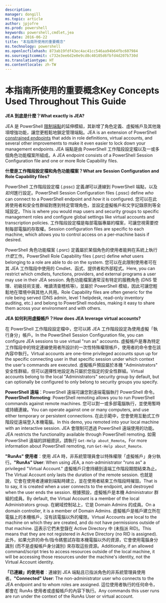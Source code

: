 ```yaml
---
description: 
manager: dongill
ms.topic: article
author: jpjofre
ms.prod: powershell
keywords: powershell,cmdlet,jea
ms.date: 2016-06-22
title: "本指南所使用的重要概念"
ms.technology: powershell
ms.openlocfilehash: 873ab19fdf43ec4ac41cc546aa94b64fbc607984
ms.sourcegitcommit: c732e3ee6d2e0e9cd8c40105d6fbfd4d207b730d
ms.translationtype: HT
ms.contentlocale: zh-TW
---
```

# <a name="key-concepts-used-throughout-this-guide"></a><span data-ttu-id="13dc1-103">本指南所使用的重要概念</span><span class="sxs-lookup"><span data-stu-id="13dc1-103">Key Concepts Used Throughout This Guide</span></span>
<span data-ttu-id="13dc1-104">**JEA 到底是什麼？**</span><span class="sxs-lookup"><span data-stu-id="13dc1-104">**What exactly is JEA?**</span></span>

<span data-ttu-id="13dc1-105">JEA 是 PowerShell [限制端點](http://blogs.technet.com/b/heyscriptingguy/archive/2014/03/31/introduction-to-powershell-endpoints.aspx)的延伸模組，其新增了角色定義、虛擬帳戶及其他幾項增強功能，讓您更輕鬆地鎖定管理端點。</span><span class="sxs-lookup"><span data-stu-id="13dc1-105">JEA is an extension of PowerShell [constrained endpoints](http://blogs.technet.com/b/heyscriptingguy/archive/2014/03/31/introduction-to-powershell-endpoints.aspx) that adds in role definitions, virtual accounts, and several other improvements to make it even easier to lock down your management endpoints.</span></span>
<span data-ttu-id="13dc1-106">JEA 端點是由 PowerShell 工作階段設定檔以及一或多個角色功能檔案所組成。</span><span class="sxs-lookup"><span data-stu-id="13dc1-106">A JEA endpoint consists of a PowerShell Session Configuration file and one or more Role Capability files.</span></span>

<span data-ttu-id="13dc1-107">**什麼是工作階段設定檔和角色功能檔案？**</span><span class="sxs-lookup"><span data-stu-id="13dc1-107">**What are Session Configuration and Role Capability files?**</span></span>

<span data-ttu-id="13dc1-108">PowerShell 工作階段設定檔 (.pssc) 定義*誰*可以連線到 PowerShell 端點，以及*如何*進行設定。</span><span class="sxs-lookup"><span data-stu-id="13dc1-108">PowerShell Session Configuration files (.pssc) define *who* can connect to a PowerShell endpoint and *how* it is configured.</span></span>
<span data-ttu-id="13dc1-109">您可以在此將使用者和安全性群組對應到特定管理角色，並設定虛擬帳戶和文字記錄原則等全域設定。</span><span class="sxs-lookup"><span data-stu-id="13dc1-109">This is where you would map users and security groups to specific management roles and configure global settings like virtual accounts and transcription policies.</span></span>
<span data-ttu-id="13dc1-110">工作階段設定檔是每部電腦專屬的檔案，可讓您視需要控制每部電腦的存取權。</span><span class="sxs-lookup"><span data-stu-id="13dc1-110">Session configuration files are specific to each machine, which allows you to control access on a per-machine basis if desired.</span></span>

<span data-ttu-id="13dc1-111">PowerShell 角色功能檔案 (.psrc) 定義屬於某個角色的使用者能夠在系統上執行*什麼*工作。</span><span class="sxs-lookup"><span data-stu-id="13dc1-111">PowerShell Role Capability files (.psrc) define *what* users belonging to a role are able to do on the system.</span></span>
<span data-ttu-id="13dc1-112">您可以在此限制使用者可在其 JEA 工作階段中使用的 Cmdlet、函式、提供者和外部程式。</span><span class="sxs-lookup"><span data-stu-id="13dc1-112">Here, you can restrict which cmdlets, functions, providers, and external programs a user may use in their JEA session.</span></span>
<span data-ttu-id="13dc1-113">角色功能檔案通常沒有特定的服務角色 (DNS 管理、初級技術支援、唯讀清查稽核等)，並屬於 PowerShell 模組，因此可讓您輕鬆地在環境中與其他人共用。</span><span class="sxs-lookup"><span data-stu-id="13dc1-113">Role Capability files are often generic for the role being served (DNS admin, level 1 helpdesk, read-only inventory auditing, etc.) and belong to PowerShell modules, making it easy to share them across your environment and with others.</span></span>

<span data-ttu-id="13dc1-114">**JEA 如何利用虛擬帳戶？**</span><span class="sxs-lookup"><span data-stu-id="13dc1-114">**How does JEA leverage virtual accounts?**</span></span>

<span data-ttu-id="13dc1-115">在 PowerShell 工作階段設定檔中，您可以將 JEA 工作階段設定為使用虛擬「執行身分」帳戶。</span><span class="sxs-lookup"><span data-stu-id="13dc1-115">In the PowerShell Session Configuration file, you can configure JEA sessions to use virtual "run as" accounts.</span></span>
<span data-ttu-id="13dc1-116">虛擬帳戶是專為特定工作階段中的特定連線使用者所設計的一次性特殊權限帳戶，使用者的命令會在該內容中執行。</span><span class="sxs-lookup"><span data-stu-id="13dc1-116">Virtual accounts are one-time privileged accounts spun up for the specific connecting user in that specific session under which context the user's commands are executed.</span></span>
<span data-ttu-id="13dc1-117">虛擬帳戶預設屬於本機 "Administrators" 安全性群組，但可以選擇性地設定為只屬於您指定的安全性群組。</span><span class="sxs-lookup"><span data-stu-id="13dc1-117">Virtual accounts belong to the local "Administrators" security group by default, but can optionally be configured to only belong to security groups you specify.</span></span>

<span data-ttu-id="13dc1-118">**PowerShell 遠端**：PowerShell 遠端可讓您對遠端電腦執行 PowerShell 命令。</span><span class="sxs-lookup"><span data-stu-id="13dc1-118">**PowerShell Remoting**: PowerShell remoting allows you to run PowerShell commands against remote machines.</span></span>
<span data-ttu-id="13dc1-119">您可以對一或多部電腦執行，並使用暫時或持續連線。</span><span class="sxs-lookup"><span data-stu-id="13dc1-119">You can operate against one or many computers, and use either temporary or persistent connections.</span></span>
<span data-ttu-id="13dc1-120">在此示範中，您會使用互動式工作階段從遠端登入本機電腦。</span><span class="sxs-lookup"><span data-stu-id="13dc1-120">In this demo, you remoted into your local machine with an interactive session.</span></span>
<span data-ttu-id="13dc1-121">JEA 會限制可透過 PowerShell 遠端使用的功能。</span><span class="sxs-lookup"><span data-stu-id="13dc1-121">JEA restricts the functionality available through PowerShell remoting.</span></span>
<span data-ttu-id="13dc1-122">如需 PowerShell 遠端的詳細資訊，請執行 `Get-Help about_Remote`。</span><span class="sxs-lookup"><span data-stu-id="13dc1-122">For more information about PowerShell remoting, run `Get-Help about_Remote`.</span></span>

<span data-ttu-id="13dc1-123">**"RunAs" 使用者**︰使用 JEA 時，非系統管理員會以特殊權限「虛擬帳戶」身分執行。</span><span class="sxs-lookup"><span data-stu-id="13dc1-123">**"RunAs" User**: When using JEA, a non-administrator "runs as" a privileged "Virtual Account."</span></span>
<span data-ttu-id="13dc1-124">虛擬帳戶只會持續到遠端工作階段期間結束為止。</span><span class="sxs-lookup"><span data-stu-id="13dc1-124">The Virtual Account only lasts the duration of the remote session.</span></span>
<span data-ttu-id="13dc1-125">也就是說，它會在使用者連線到端點時建立，並在使用者結束工作階段時摧毀。</span><span class="sxs-lookup"><span data-stu-id="13dc1-125">That is to say, it is created when a user connects to the endpoint, and destroyed when the user ends the session.</span></span>
<span data-ttu-id="13dc1-126">根據預設，虛擬帳戶是本機 Administrator 群組的成員。</span><span class="sxs-lookup"><span data-stu-id="13dc1-126">By default, the Virtual Account is a member of the local Administrators group.</span></span>
<span data-ttu-id="13dc1-127">在網域控制站上，它是 Domain Admins 的成員。</span><span class="sxs-lookup"><span data-stu-id="13dc1-127">On a domain controller, it is a member of Domain Admins.</span></span>
<span data-ttu-id="13dc1-128">虛擬帳戶是帳戶建立所在電腦上的本機帳戶，沒有該電腦以外的權限。</span><span class="sxs-lookup"><span data-stu-id="13dc1-128">Virtual Accounts are local to the machine on which they are created, and do not have permissions outside of that machine.</span></span>
<span data-ttu-id="13dc1-129">這表示它們未登錄在 Active Directory 中 (未指派 RID)。</span><span class="sxs-lookup"><span data-stu-id="13dc1-129">This means that they are not registered in Active Directory (no RID is assigned).</span></span>
<span data-ttu-id="13dc1-130">此外，如果允許的命令/指令碼嘗試存取本機電腦以外的資源，它會使用電腦身分識別 (而不是虛擬帳戶身分識別) 來存取這些資源。</span><span class="sxs-lookup"><span data-stu-id="13dc1-130">Additionally, if an allowed command/script tries to access resources outside of the local machine, it will be accessing those resources under the machine's identity, not the Virtual Account identity.</span></span>

<span data-ttu-id="13dc1-131">**「已連線」的使用者**︰連線到 JEA 端點且已指派角色的非系統管理員使用者。</span><span class="sxs-lookup"><span data-stu-id="13dc1-131">**"Connected" User**: The non-administrator user who connects to the JEA endpoint and to whom roles are assigned.</span></span>
<span data-ttu-id="13dc1-132">這位使用者執行的任何命令，都會在 RunAs 使用者或虛擬帳戶的內容下執行。</span><span class="sxs-lookup"><span data-stu-id="13dc1-132">Any commands this user runs are run under the context of the RunAs User or virtual account.</span></span>

